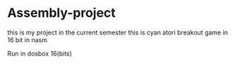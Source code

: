 # Assembly-project

this is my project in the current semester this is cyan atori breakout game in 16 bit in nasm 

Run in dosbox 16(bits)


